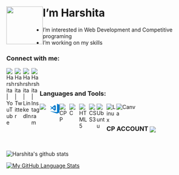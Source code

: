 

#  I’m Harshita  <img align="left" width="96" height="100" src="https://user-images.githubusercontent.com/85073963/123736098-21f4a880-d8be-11eb-9601-c490a4d30a6e.gif">

- I’m interested in Web Development and Competitive programing 
- I’m working on my skills


### Connect with me:

[<img align="left" alt="Harshita | YouTube" width="22px" src="https://cdn.jsdelivr.net/npm/simple-icons@v3/icons/youtube.svg" />](https://www.youtube.com/channel/UCrYG0znz7bGfkaCTAJBQ82w)
[<img align="left" alt="Harshita | Twitter" width="22px" src="https://cdn.jsdelivr.net/npm/simple-icons@v3/icons/twitter.svg" />](https://twitter.com/Hrshita_kshyp)
[<img align="left" alt="Harshita | LinkedIn" width="22px" src="https://cdn.jsdelivr.net/npm/simple-icons@v3/icons/linkedin.svg" />](https://www.linkedin.com/in/harshita-kshyp/)
[<img align="left" alt="Harshita | Instagram" width="22px" src="https://cdn.jsdelivr.net/npm/simple-icons@v3/icons/instagram.svg" />](https://www.instagram.com/coder_harshita/)
  
<br />
<br />
 
### Languages and Tools: 
<img align="left"  width=" 26px" src="https://user-images.githubusercontent.com/85073963/124342372-246a4180-dbe1-11eb-9da8-311726afa054.jpg">
<img align="left" alt="Visual Studio Code" width="26px" src="https://raw.githubusercontent.com/github/explore/80688e429a7d4ef2fca1e82350fe8e3517d3494d/topics/visual-studio-code/visual-studio-code.png">

<img align="left" alt="CPP" width="26px" src="https://user-images.githubusercontent.com/85073963/124342715-875cd800-dbe3-11eb-8d0a-178c55babb72.png">
<img align="left" alt="C" width="26px" src="https://user-images.githubusercontent.com/85073963/124342768-ffc39900-dbe3-11eb-9972-193e6bd22a24.png">
<img align="left" alt="HTML5" width="26px" src="https://user-images.githubusercontent.com/85073963/129127891-99c2375d-6097-44fa-b4ee-90e6e219aad3.png">
<img align="left" alt="CSS3" width="20px" src="https://user-images.githubusercontent.com/85073963/129127908-a264848b-802a-40d8-9428-39347d69ebd6.png">
<img align="left" alt="Ubuntu" width="26px" src="https://user-images.githubusercontent.com/85073963/129127920-d28df3fa-1dbd-4aa6-8111-c16239327ca3.png">
<img align="left" alt="Linux" width="26px" src="https://user-images.githubusercontent.com/85073963/129127936-787d7762-8a6f-477c-b5a9-116d4464d5d6.png">
<img align="left" alt="Canva" width="55px" src="https://user-images.githubusercontent.com/85073963/129128206-b49ec96c-aaa2-4318-bac3-fe7de7923e17.png">
<br />
<br />


### CP ACCOUNT [<img align="center"  width="40px" src="https://user-images.githubusercontent.com/85073963/124229479-4ef9c300-db2b-11eb-972a-525b1dee6657.png">](https://www.hackerrank.com/happyharshita201)

<br />


![Harshita's github stats](https://github-readme-stats.vercel.app/api?username=hrshita-kshyp&count_private=true&theme=tokyonight&hide=contribs,prs)
</details>

[![My GitHub Language Stats](https://github-readme-stats.vercel.app/api/top-langs/?username=hrshita-kshyp&theme=tokyonight)]()



<!---
hrshita-kshyp/hrshita-kshyp is a ✨ special ✨ repository because its `README.md` (this file) appears on your GitHub profile.
You can click the Preview link to take a look at your changes.
--->
